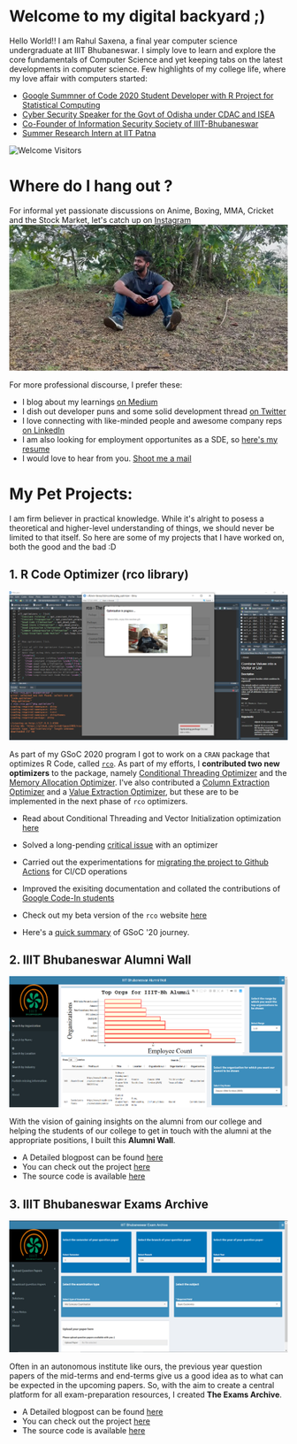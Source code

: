# Welcome to my digital backyard ;)

Hello World!! I am Rahul Saxena, a final year computer science undergraduate at IIIT Bhubaneswar. I simply love to learn and explore the core fundamentals of Computer Science and yet keeping tabs on the latest developments in computer science. Few highlights of my college life, where my love affair with computers started:
  - [Google Summner of Code 2020 Student Developer with R Project for Statistical Computing](https://summerofcode.withgoogle.com/projects/#6187591176552448/)
  - [Cyber Security Speaker for the Govt of Odisha under CDAC and ISEA](https://twitter.com/hindu_bale/status/1214511636779696130?s=09)
  - [Co-Founder of Information Security Society of IIIT-Bhubaneswar](https://www.facebook.com/ACMIIITBh/posts/3165433630167350)
  - [Summer Research Intern at IIT Patna](https://hindubale.github.io/Rahul_Cert(1).PDF)

![Welcome Visitors](https://media.giphy.com/media/12B39IawiNS7QI/giphy.gif)

# Where do I hang out ?

For informal yet passionate discussions on Anime, Boxing, MMA, Cricket and the Stock Market, let's catch up on [Instagram](https://www.instagram.com/saxenism/)
![Well, no I don't hang out here often :P](port_photo_header.jpg)

For more professional discourse, I prefer these:
* I blog about my learnings [on Medium](https://medium.com/@rahulsaxena.hindubale)
* I dish out developer puns and some solid development thread [on Twitter](https://twitter.com/hinduBale) 
* I love connecting with like-minded people and awesome company reps [on LinkedIn](https://www.linkedin.com/in/saxena-rahul/)
* I am also looking for employment opportunites as a SDE, so [here's my resume](https://hindubale.github.io/RahulSaxena_Resume.pdf)
* I would love to hear from you. [Shoot me a mail](mailto:rahulSaxena.hinduBale@gmail.com) 

# My Pet Projects:
  
  I am firm believer in practical knowledge. While it's alright to posess a theoretical and higher-level understanding of things, we should never be limited to that itself. So here are some of my projects that I have worked on, both the good and the bad :D

## 1. R Code Optimizer (rco library)

![`rco` in action](rcoIndexImage.PNG)

As part of my GSoC 2020 program I got to work on a `CRAN` package that optimizes R Code, called [`rco`](https://github.com/jcrodriguez1989/rco). As part of my efforts, I **contributed two new optimizers** to the package, namely [Conditional Threading Optimizer](https://github.com/jcrodriguez1989/rco/pull/162) and the [Memory Allocation Optimizer](https://github.com/jcrodriguez1989/rco/pull/169). I've also contributed a [Column Extraction Optimizer](https://github.com/jcrodriguez1989/rco/pull/152) and a [Value Extraction Optimizer](https://github.com/jcrodriguez1989/rco/pull/155), but these are to be implemented in the next phase of `rco` optimizers.

* Read about Conditional Threading and Vector Initialization optimization [here](https://rpubs.com/hinduBale/strategies_ideas_rco)
* Solved a long-pending [critical issue](https://github.com/jcrodriguez1989/rco/issues/107) with an optimizer
* Carried out the experimentations for [migrating the project to Github Actions](https://github.com/hinduBale/rco/tree/ghActions/.github/workflows) for CI/CD operations
* Improved the exisiting documentation and collated the contributions of [Google Code-In students](https://github.com/jcrodriguez1989/rco/pull/163)
* Check out my beta version of the `rco` website [here](https://hindubale.github.io/rco/)

* Here's a [quick summary](https://rpubs.com/hinduBale/gsoc2020FinalReport) of GSoC '20 journey.

## 2. IIIT Bhubaneswar Alumni Wall

![A Snippet of the Alumni Wall](alumniWallIntroImage.PNG)

With the vision of gaining insights on the alumni from our college and helping the students of our college to get in touch with the alumni at the appropriate positions, I built this **Alumni Wall**.

* A Detailed blogpost can be found [here](https://towardsdatascience.com/battling-covid-19-with-data-science-as-a-university-student-ffcb9304b4c?source=friends_link&sk=69e2db76eaa72bb837a2a9b6fa857223)
* You can check out the project [here](https://studentsofiiitbh.team/alumniwall/)
* The source code is available [here](https://github.com/hinduBale/iiit-bh_alumni_wall/)

## 3. IIIT Bhubaneswar Exams Archive

![A Snippet of the Exams Archive](examArchiveIntroImage.PNG)

Often in an autonomous institute like ours, the previous year question papers of the mid-terms and end-terms give us a good idea as to what can be expected in the upcoming papers. So, with the aim to create a central platform for all exam-preparation resources, I created **The Exams Archive**.

* A Detailed blogpost can be found [here](https://towardsdatascience.com/creating-an-exam-archive-system-with-a-data-scientists-toolkit-a080d497a9a0?source=friends_link&sk=510d86233ad78639bc201243db31adc1)
* You can check out the project [here](https://studentsofiiitbh.team/examarchive/)
* The source code is available [here](https://github.com/hinduBale/iiit-bh_exam_archive)
